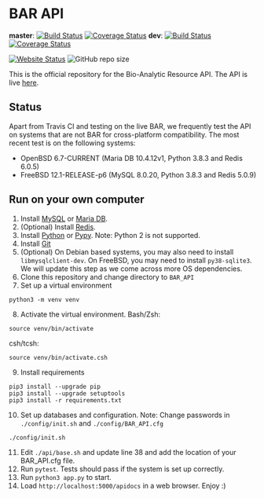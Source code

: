 # BAR API

**master**: [![Build Status](https://travis-ci.com/BioAnalyticResource/BAR_API.svg?branch=master)](https://travis-ci.com/BioAnalyticResource/BAR_API) [![Coverage Status](https://coveralls.io/repos/github/BioAnalyticResource/BAR_API/badge.svg?branch=master)](https://coveralls.io/github/BioAnalyticResource/BAR_API?branch=master) **dev**: [![Build Status](https://travis-ci.com/BioAnalyticResource/BAR_API.svg?branch=dev)](https://travis-ci.com/BioAnalyticResource/BAR_API) [![Coverage Status](https://coveralls.io/repos/github/BioAnalyticResource/BAR_API/badge.svg?branch=dev)](https://coveralls.io/github/BioAnalyticResource/BAR_API?branch=dev)

[![Website Status](https://img.shields.io/website?url=http%3A%2F%2Fbar.utoronto.ca%2Fapi%2Fapidocs)](http://bar.utoronto.ca/api/apidocs) ![GitHub repo size](https://img.shields.io/github/repo-size/BioAnalyticResource/BAR_API)

This is the official repository for the Bio-Analytic Resource API. The API is live [here](http://bar.utoronto.ca/api/apidocs).

## Status

Apart from Travis CI and testing on the live BAR, we frequently test the API on systems that are not BAR for cross-platform compatibility. The most recent test is on the following systems:

* OpenBSD 6.7-CURRENT (Maria DB 10.4.12v1, Python 3.8.3 and Redis 6.0.5)
* FreeBSD 12.1-RELEASE-p6 (MySQL 8.0.20, Python 3.8.3 and Redis 5.0.9)

## Run on your own computer

1. Install [MySQL](https://www.mysql.com/products/community/) or [Maria DB](https://mariadb.com/downloads/).
2. (Optional) Install [Redis](https://redis.io/download).
3. Install [Python](https://www.python.org/downloads/) or [Pypy](https://www.pypy.org/download.html). Note: Python 2 is not supported.
4. Install [Git](https://git-scm.com/downloads)
5. (Optional) On Debian based systems, you may also need to install ```libmysqlclient-dev```. On FreeBSD, you may need to install ```py38-sqlite3```. We will update this step as we come across more OS dependencies. 
6. Clone this repository and change directory to ```BAR_API```
7. Set up a virtual environment
```
python3 -m venv venv
```
8. Activate the virtual environment. Bash/Zsh:
```
source venv/bin/activate
```
csh/tcsh:
```
source venv/bin/activate.csh
```
9. Install requirements
```
pip3 install --upgrade pip
pip3 install --upgrade setuptools
pip3 install -r requirements.txt
```
10. Set up databases and configuration. Note: Change passwords in ```./config/init.sh``` and ```./config/BAR_API.cfg```
```
./config/init.sh
```
11. Edit ```./api/base.sh``` and update line 38 and add the location of your BAR_API.cfg file.
12. Run ```pytest```. Tests should pass if the system is set up correctly.
13. Run ```python3 app.py``` to start.
14. Load ```http://localhost:5000/apidocs``` in a web browser. Enjoy :)
